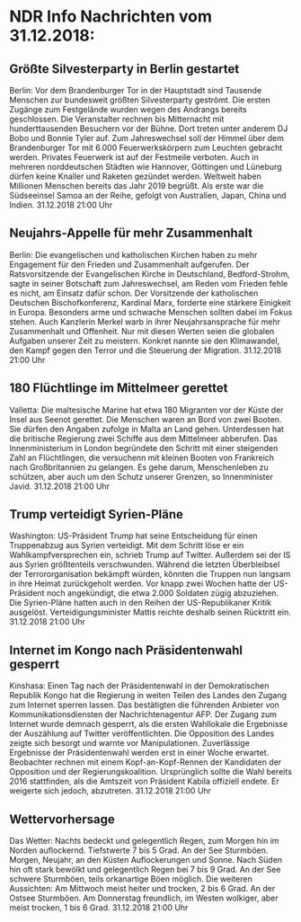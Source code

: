 # NDR Info Nachrichten vom 31.12.2018:


## Größte Silvesterparty in Berlin gestartet
Berlin: Vor dem Brandenburger Tor in der Hauptstadt sind Tausende Menschen zur bundesweit größten Silvesterparty geströmt. Die ersten Zugänge zum Festgelände wurden wegen des Andrangs bereits geschlossen. Die Veranstalter rechnen bis Mitternacht mit hunderttausenden Besuchern vor der Bühne. Dort treten unter anderem DJ Bobo und Bonnie Tyler auf. Zum Jahreswechsel soll der Himmel über dem Brandenburger Tor mit 6.000 Feuerwerkskörpern zum Leuchten gebracht werden. Privates Feuerwerk ist auf der Festmeile verboten. Auch in mehreren norddeutschen Städten wie Hannover, Göttingen und Lüneburg dürfen keine Knaller und Raketen gezündet werden. Weltweit haben Millionen Menschen bereits das Jahr 2019 begrüßt. Als erste war die Südseeinsel Samoa an der Reihe, gefolgt von Australien, Japan, China und Indien. 31.12.2018 21:00 Uhr 

## Neujahrs-Appelle für mehr Zusammenhalt
Berlin: Die evangelischen und katholischen Kirchen haben zu mehr Engagement für den Frieden und Zusammenhalt aufgerufen. Der Ratsvorsitzende der Evangelischen Kirche in Deutschland, Bedford-Strohm, sagte in seiner Botschaft zum Jahreswechsel, am Reden vom Frieden fehle es nicht, am Einsatz dafür schon. Der Vorsitzende der katholischen Deutschen Bischofkonferenz, Kardinal Marx, forderte eine stärkere Einigkeit in Europa. Besonders arme und schwache Menschen sollten dabei im Fokus stehen. Auch Kanzlerin Merkel warb in ihrer Neujahrsansprache für mehr Zusammenhalt und Offenheit. Nur mit diesen Werten seien die globalen Aufgaben unserer Zeit zu meistern. Konkret nannte sie den Klimawandel, den Kampf gegen den Terror und die Steuerung der Migration. 31.12.2018 21:00 Uhr 

## 180 Flüchtlinge im Mittelmeer gerettet
Valletta: Die maltesische Marine hat etwa 180 Migranten vor der Küste der Insel aus Seenot gerettet. Die Menschen waren an Bord von zwei Booten. Sie dürfen den Angaben zufolge in Malta an Land gehen. Unterdessen hat die britische Regierung zwei Schiffe aus dem Mittelmeer abberufen. Das  Innenministerium in London begründete den Schritt mit einer steigenden Zahl an Flüchtlingen, die versuchenn mit kleinen Booten von Frankreich nach Großbritannien zu gelangen. Es gehe darum,  Menschenleben zu schützen, aber auch um den Schutz unserer Grenzen, so Innenminister Javid. 31.12.2018 21:00 Uhr 

## Trump verteidigt Syrien-Pläne
Washington: US-Präsident Trump hat seine Entscheidung für einen Truppenabzug aus Syrien verteidigt. Mit dem Schritt löse er ein Wahlkampfversprechen ein, schrieb Trump auf Twitter. Außerdem sei der IS aus Syrien größtenteils verschwunden. Während die letzten Überbleibsel der Terrororganisation bekämpft würden, könnten die Truppen nun langsam in ihre Heimat zurückgeholt werden. Vor knapp zwei Wochen hatte der US-Präsident noch angekündigt, die etwa 2.000 Soldaten zügig abzuziehen. Die Syrien-Pläne hatten auch in den Reihen der US-Republikaner Kritik ausgelöst. Verteidigungsminister Mattis reichte deshalb seinen Rücktritt ein. 31.12.2018 21:00 Uhr 

## Internet im Kongo nach Präsidentenwahl gesperrt
Kinshasa: Einen Tag nach der Präsidentenwahl in der Demokratischen Republik Kongo hat die Regierung in weiten Teilen des Landes den Zugang zum Internet sperren lassen. Das bestätigten die führenden Anbieter von Kommunikationsdiensten der Nachrichtenagentur AFP. Der Zugang zum Internet wurde demnach gesperrt, als die ersten Wahllokale die Ergebnisse der Auszählung auf Twitter veröffentlichten. Die Opposition des Landes zeigte sich besorgt und warnte vor Manipulationen. Zuverlässige Ergebnisse der Präsidentenwahl werden erst in einer Woche erwartet. Beobachter rechnen mit einem Kopf-an-Kopf-Rennen der Kandidaten der Opposition und der Regierungskoalition. Ursprünglich sollte die Wahl bereits 2016 stattfinden, als die Amtszeit von Präsident Kabila offiziell endete. Er weigerte sich jedoch, abzutreten. 31.12.2018 21:00 Uhr 

## Wettervorhersage
Das Wetter:
Nachts bedeckt und gelegentlich Regen, zum Morgen hin im Norden auflockernd. Tiefstwerte 7 bis 5 Grad. An der See Sturmböen. Morgen, Neujahr, an den Küsten Auflockerungen und Sonne. Nach Süden hin oft stark bewölkt und gelegentlich Regen bei 7 bis 9 Grad. An der See schwere Sturmböen, teils orkanartige Böen möglich. Die weiteren Aussichten: Am Mittwoch meist heiter und trocken, 2 bis 6 Grad. An der Ostsee Sturmböen. Am Donnerstag freundlich, im Westen wolkiger, aber meist trocken, 1 bis 6 Grad. 31.12.2018 21:00 Uhr 

